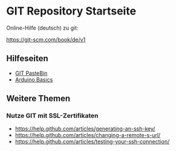 
GIT Repository Startseite
==========================

Online-Hilfe (deutsch) zu git:

https://git-scm.com/book/de/v1

Hilfeseiten
------------

* [GIT PasteBin](./GIT_Workflow_pastebin.md)
* [Arduino Basics](https://github.com/xd23fe39/arduino-basics)


Weitere Themen
---------------

### Nutze GIT mit SSL-Zertifikaten

* https://help.github.com/articles/generating-an-ssh-key/
* https://help.github.com/articles/changing-a-remote-s-url/
* https://help.github.com/articles/testing-your-ssh-connection/
